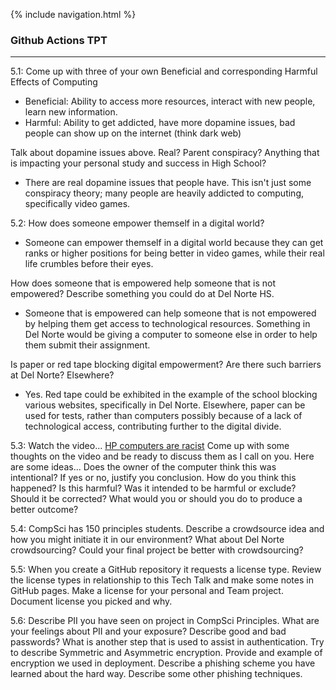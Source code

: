 {% include navigation.html %}

### Github Actions TPT
-----------------
5.1:
Come up with three of your own Beneficial and corresponding Harmful Effects of Computing
- Beneficial: Ability to access more resources, interact with new people, learn new information. 
- Harmful: Ability to get addicted, have more dopamine issues, bad people can show up on the internet (think dark web)

Talk about dopamine issues above. Real? Parent conspiracy? Anything that is impacting your personal study and success in High School?
- There are real dopamine issues that people have. This isn't just some conspiracy theory; many people are heavily addicted to computing, specifically video games. 

5.2:
How does someone empower themself in a digital world?
- Someone can empower themself in a digital world because they can get ranks or higher positions for being better in video games, while their real life crumbles before their eyes. 


How does someone that is empowered help someone that is not empowered? Describe something you could do at Del Norte HS.
- Someone that is empowered can help someone that is not empowered by helping them get access to technological resources. Something in Del Norte would be giving a computer to someone else in order to help them submit their assignment. 


Is paper or red tape blocking digital empowerment? Are there such barriers at Del Norte? Elsewhere?
- Yes. Red tape could be exhibited in the example of the school blocking various websites, specifically in Del Norte. Elsewhere, paper can be used for tests, rather than computers possibly because of a lack of technological access, contributing further to the digital divide. 

5.3:
Watch the video... [HP computers are racist](https://www.youtube.com/watch?v=t4DT3tQqgRM)
Come up with some thoughts on the video and be ready to discuss them as I call on you. Here are some ideas...
Does the owner of the computer think this was intentional?
If yes or no, justify you conclusion.
How do you think this happened?
Is this harmful? Was it intended to be harmful or exclude?
Should it be corrected?
What would you or should you do to produce a better outcome?

5.4: 
CompSci has 150 principles students. Describe a crowdsource idea and how you might initiate it in our environment?
What about Del Norte crowdsourcing? Could your final project be better with crowdsourcing?


5.5:
When you create a GitHub repository it requests a license type. Review the license types in relationship to this Tech Talk and make some notes in GitHub pages.
Make a license for your personal and Team project. Document license you picked and why.

5.6:
Describe PII you have seen on project in CompSci Principles.
What are your feelings about PII and your exposure?
Describe good and bad passwords? What is another step that is used to assist in authentication.
Try to describe Symmetric and Asymmetric encryption.
Provide and example of encryption we used in deployment.
Describe a phishing scheme you have learned about the hard way. Describe some other phishing techniques.
